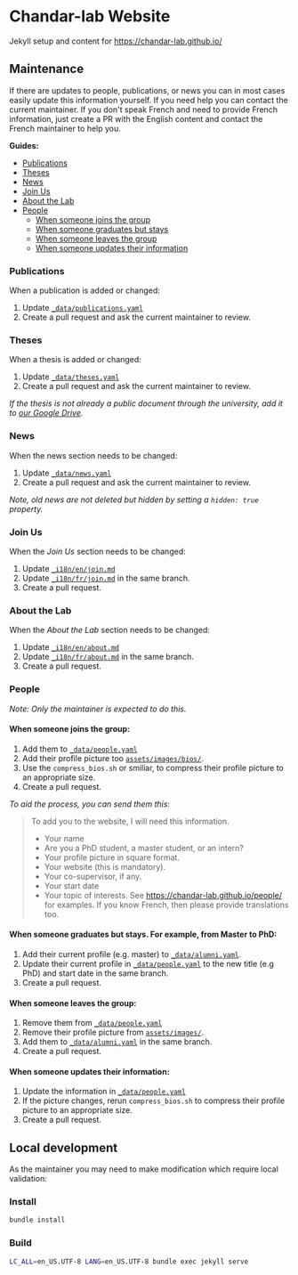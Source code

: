 # Chandar-lab Website

Jekyll setup and content for https://chandar-lab.github.io/

## Maintenance

If there are updates to people, publications, or news you can in most cases easily update this information yourself.
If you need help you can contact the current maintainer. If you don't speak French and need to provide French information,
just create a PR with the English content and contact the French maintainer to help you.

**Guides:**

* [Publications](#publications)
* [Theses](#theses)
* [News](#news)
* [Join Us](#join-us)
* [About the Lab](#about-the-lab)
* [People](#people)
  * [When someone joins the group](#when-someone-joins-the-group)
  * [When someone graduates but stays](#when-someone-graduates-but-stays-for-example-from-master-to-phd)
  * [When someone leaves the group](#when-someone-leaves-the-group)
  * [When someone updates their information](#when-someone-updates-their-information)

### Publications

When a publication is added or changed:

1. Update [`_data/publications.yaml`](https://github.com/chandar-lab/chandar-lab.github.io/edit/main/_data/publications.yaml)
2. Create a pull request and ask the current maintainer to review.

### Theses

When a thesis is added or changed:

1. Update [`_data/theses.yaml`](https://github.com/chandar-lab/chandar-lab.github.io/edit/main/_data/theses.yaml)
2. Create a pull request and ask the current maintainer to review.

_If the thesis is not already a public document through the university, add it to [our Google Drive](https://drive.google.com/drive/folders/1g8dLImUtkY3PpmgXexx_HM3rNOZk1NYr)._

### News

When the news section needs to be changed:

1. Update [`_data/news.yaml`](https://github.com/chandar-lab/chandar-lab.github.io/edit/main/_data/news.yaml)
2. Create a pull request and ask the current maintainer to review.

_Note, old news are not deleted but hidden by setting a `hidden: true` property._

### Join Us

When the _Join Us_ section needs to be changed:

1. Update [`_i18n/en/join.md`](https://github.com/chandar-lab/chandar-lab.github.io/edit/main/_i18n/en/join.md)
2. Update [`_i18n/fr/join.md`](_i18n/fr/join.md) in the same branch.
3. Create a pull request.

### About the Lab

When the _About the Lab_ section needs to be changed:

1. Update [`_i18n/en/about.md`](https://github.com/chandar-lab/chandar-lab.github.io/edit/main/_i18n/en/about.md)
2. Update [`_i18n/fr/about.md`](_i18n/fr/about.md) in the same branch.
3. Create a pull request.

### People

_Note: Only the maintainer is expected to do this._

#### When someone joins the group:

1. Add them to [`_data/people.yaml`](https://github.com/chandar-lab/chandar-lab.github.io/edit/main/_data/people.yaml)
2. Add their profile picture too [`assets/images/bios/`](assets/images/bios/).
3. Use the `compress_bios.sh` or smiliar, to compress their profile picture to an appropriate size.
2. Create a pull request.

_To aid the process, you can send them this:_

> To add you to the website, I will need this information.
> * Your name
> * Are you a PhD student, a master student, or an intern?
> * Your profile picture in square format.
> * Your website (this is mandatory).
> * Your co-supervisor, if any.
> * Your start date
> * Your topic of interests. See https://chandar-lab.github.io/people/ for examples. If you know French, then please provide translations too.

#### When someone graduates but stays. For example, from Master to PhD:

1. Add their current profile (e.g. master) to [`_data/alumni.yaml`](https://github.com/chandar-lab/chandar-lab.github.io/edit/main/_data/alumni.yaml).
2. Update their current profile in [`_data/people.yaml`](_data/people.yaml) to the new title (e.g PhD) and start date in the same branch.
3. Create a pull request.

#### When someone leaves the group:

1. Remove them from [`_data/people.yaml`](https://github.com/chandar-lab/chandar-lab.github.io/edit/main/_data/people.yaml)
2. Remove their profile picture from [`assets/images/`](assets/images/).
2. Add them to [`_data/alumni.yaml`](_data/alumni.yaml) in the same branch.
3. Create a pull request.

#### When someone updates their information:

1. Update the information in [`_data/people.yaml`](https://github.com/chandar-lab/chandar-lab.github.io/edit/main/_data/people.yaml)
2. If the picture changes, rerun `compress_bios.sh` to compress their profile picture to an appropriate size.
3. Create a pull request.

## Local development

As the maintainer you may need to make modification which require local validation:

### Install

```bash
bundle install
```

### Build

```bash
LC_ALL=en_US.UTF-8 LANG=en_US.UTF-8 bundle exec jekyll serve
```
